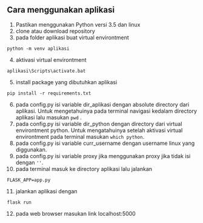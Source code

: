 ## Cara menggunakan aplikasi

1. Pastikan menggunakan Python versi 3.5 dan linux
2. clone atau download repository
3. pada folder aplikasi buat virtual environtment 
```
python -m venv aplikasi 
```
4. aktivasi virtual environtment
```
aplikasi\Scripts\activate.bat
```
5. install package yang dibutuhkan aplikasi
```
pip install -r requirements.txt
```
6. pada config.py isi variable dir_aplikasi dengan absolute directory dari aplikasi. Untuk mengetahuinya pada terminal navigasi kedalam directory aplikasi lalu masukan `pwd` .
7. pada config.py isi variable dir_python dengan directory dari virtual environtment python. Untuk mengatahuinya setelah aktivasi virtual environtment pada terminal masukan `which python`.
8. pada config.py isi variable curr_username dengan username linux yang diggunakan.
9. pada config.py isi variable proxy jika menggunakan proxy jika tidak isi dengan `''`.
10. pada terminal masuk ke directory aplikasi lalu jalankan
```
FLASK_APP=app.py
```
11. jalankan aplikasi dengan
```
flask run
```
12. pada web browser masukan link localhost:5000 

